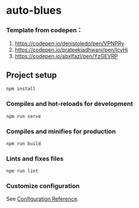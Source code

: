 # auto-blues

### Template from codepen：
1. https://codepen.io/denistoledo/pen/VPNPRy
2. https://codepen.io/prateekjadhwani/pen/lcvHi
3. https://codepen.io/abxlfazl/pen/YzGEVRP


## Project setup
```
npm install
```

### Compiles and hot-reloads for development
```
npm run serve
```

### Compiles and minifies for production
```
npm run build
```

### Lints and fixes files
```
npm run lint
```

### Customize configuration
See [Configuration Reference](https://cli.vuejs.org/config/).
